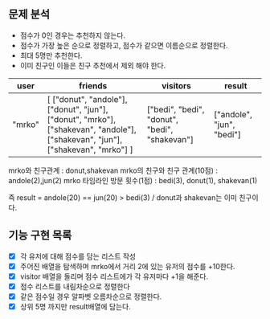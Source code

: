 

## 문제 분석

- 점수가 0인 경우는 추천하지 않는다.
- 점수가 가장 높은 순으로 정렬하고, 점수가 같으면 이름순으로 정렬한다.
- 최대 5명만 추천한다.
- 이미 친구인 이들은 친구 추천에서 제외 해야 한다.


| user | friends | visitors | result |
| --- | --- | --- | --- |
| "mrko" | [ ["donut", "andole"], ["donut", "jun"], ["donut", "mrko"], ["shakevan", "andole"], ["shakevan", "jun"], ["shakevan", "mrko"] ] | ["bedi", "bedi", "donut", "bedi", "shakevan"] | ["andole", "jun", "bedi"] |


mrko와 친구관계 : donut,shakevan
mrko의 친구와 친구 관계(10점) : andole(2),jun(2)
mrko 타임라인 방문 횟수(1점) : bedi(3), donut(1), shakevan(1)

즉 result = andole(20) == jun(20) > bedi(3) / donut과 shakevan는 이미 친구이다.



## 기능 구현 목록

+ [x] 각 유저에 대해 점수를 담는 리스트 작성
+ [x] 주어진 배열을 탐색하며 mrko에서 거리 2에 있는 유저의 점수를 +10한다.
+ [x] visitor 배열을 돌리며 점수 리스트에가 각 유저마다 +1을 해준다.
+ [x] 점수 리스트를 내림차순으로 정렬한다 
+ [x] 같은 점수일 경우 알파벳 오름차순으로 정렬한다.
+ [x] 상위 5명 까지만 result배열에 담는다.
